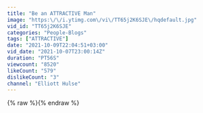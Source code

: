 ```yaml
---
title: "Be an ATTRACTIVE Man"
image: "https:\/\/i.ytimg.com\/vi\/TT65j2K6SJE\/hqdefault.jpg"
vid_id: "TT65j2K6SJE"
categories: "People-Blogs"
tags: ["ATTRACTIVE"]
date: "2021-10-09T22:04:51+03:00"
vid_date: "2021-10-07T23:00:14Z"
duration: "PT56S"
viewcount: "8520"
likeCount: "579"
dislikeCount: "3"
channel: "Elliott Hulse"
---
```

{% raw %}{% endraw %}
